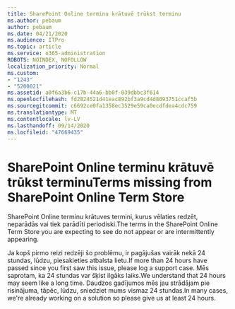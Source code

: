 ```yaml
---
title: SharePoint Online terminu krātuvē trūkst terminu
ms.author: pebaum
author: pebaum
ms.date: 04/21/2020
ms.audience: ITPro
ms.topic: article
ms.service: o365-administration
ROBOTS: NOINDEX, NOFOLLOW
localization_priority: Normal
ms.custom:
- "1243"
- "5200021"
ms.assetid: a0f6a3b6-c17b-44a6-bb0f-039dbbc3f614
ms.openlocfilehash: fd2824521d41eac892bf3a9cd4d8093751ccaf5b
ms.sourcegitcommit: c6692ce0fa1358ec3529e59ca0ecdfdea4cdc759
ms.translationtype: MT
ms.contentlocale: lv-LV
ms.lasthandoff: 09/14/2020
ms.locfileid: "47669435"
---
```

# <a name="terms-missing-from-sharepoint-online-term-store"></a><span data-ttu-id="a409a-102">SharePoint Online terminu krātuvē trūkst terminu</span><span class="sxs-lookup"><span data-stu-id="a409a-102">Terms missing from SharePoint Online Term Store</span></span>

<span data-ttu-id="a409a-103">SharePoint Online terminu krātuves termini, kurus vēlaties redzēt, neparādās vai tiek parādīti periodiski.</span><span class="sxs-lookup"><span data-stu-id="a409a-103">The terms in the SharePoint Online Term Store you are expecting to see do not appear or are intermittently appearing.</span></span>
  
<span data-ttu-id="a409a-104">Ja kopš pirmo reizi redzēji šo problēmu, ir pagājušas vairāk nekā 24 stundas, lūdzu, piesakieties atbalsta lietu.</span><span class="sxs-lookup"><span data-stu-id="a409a-104">If more than 24 hours have passed since you first saw this issue, please log a support case.</span></span> <span data-ttu-id="a409a-105">Mēs saprotam, ka 24 stundas var šķist ilgāks laiks.</span><span class="sxs-lookup"><span data-stu-id="a409a-105">We understand that 24 hours may seem like a long time.</span></span> <span data-ttu-id="a409a-106">Daudzos gadījumos mēs jau strādājam pie risinājuma, tāpēc, lūdzu, sniedziet mums vismaz 24 stundas.</span><span class="sxs-lookup"><span data-stu-id="a409a-106">In many cases, we're already working on a solution so please give us at least 24 hours.</span></span>
  